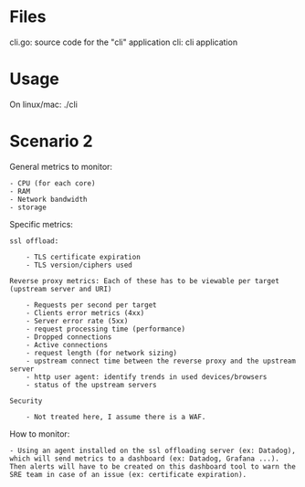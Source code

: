 # Files

cli.go: source code for the "cli" application
cli: cli application

# Usage

On linux/mac: ./cli

# Scenario 2 

General metrics to monitor: 

	- CPU (for each core)
	- RAM
	- Network bandwidth
	- storage

Specific metrics:

	ssl offload:
	
		- TLS certificate expiration
		- TLS version/ciphers used
		
	Reverse proxy metrics: Each of these has to be viewable per target (upstream server and URI)
	
		- Requests per second per target
		- Clients error metrics (4xx)
		- Server error rate (5xx)
		- request processing time (performance)
		- Dropped connections
		- Active connections
		- request length (for network sizing)
		- upstream connect time between the reverse proxy and the upstream server
		- http user agent: identify trends in used devices/browsers
		- status of the upstream servers
		
	Security
	
		- Not treated here, I assume there is a WAF.
		
How to monitor:

	- Using an agent installed on the ssl offloading server (ex: Datadog), which will send metrics to a dashboard (ex: Datadog, Grafana ...). Then alerts will have to be created on this dashboard tool to warn the SRE team in case of an issue (ex: certificate expiration).
